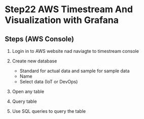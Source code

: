 # Step22 AWS Timestream And Visualization with Grafana

## Steps (AWS Console)

1. Login in to AWS website nad naviagte to timestream console
2. Create new database

   - Standard for actual data and sample for sample data
   - Name
   - Select data (IoT or DevOps)

3. Open any table
4. Query table
5. Use SQL queries to query the table
